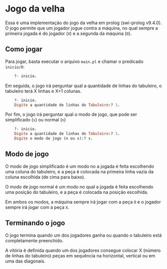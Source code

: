 # Jogo da velha

Essa é uma implementação do jogo da velha em prolog (swi-prolog v9.4.0).
O jogo permite que um jogador jogue contra a máquina, no qual sempre a primeira jogada é do jogador (`X`) e a segunda da máquina (`O`).


## Como jogar

Para jogar, basta executar o arquivo `main.pl` e chamar o predicado `inicio/0`:
```prolog 
    ?- inicio.
```

Em seguida, o jogo irá perguntar qual a quantidade de linhas do tabuleiro, o tabuleiro terá X linhas e X+1 colunas.
````prolog
    ?- inicio.
    Digite a quantidade de linhas do Tabuleiro:? 3.
`````

Por fim, o jogo irá perguntar qual o modo de jogo, que pode ser  simplificado (`s`) ou normal (`n`)
````prolog
    ?- inicio.
    Digite a quantidade de linhas do Tabuleiro:? 3.
    Digite o modo de jogo (n ou s):? s.
`````

## Modo de jogo

O modo de jogo simplificado é um modo no a jogada é feita escolhendo uma coluna do tabuleiro, e a peça é colocada na primeira linha vazia da coluna escolhida (de cima para baixo).

O modo de jogo normal é um modo no qual a jogada é feita escolhendo uma posição do tabuleiro, e a peça é colocada na posição escolhida.

Em ambos os modos, a máquina sempre irá jogar com a peça `O` e o jogador sempre irá jogar com a peça `X`.

## Terminando o jogo

O jogo termina quando um dos jogadores ganha ou quando o tabuleiro está completamente preenchido.

A vitória é definida quando um dos jogadores consegue colocar X (número de linhas do tabuleiro) peças em sequência na horizontal, vertical ou em uma das diagonais.

